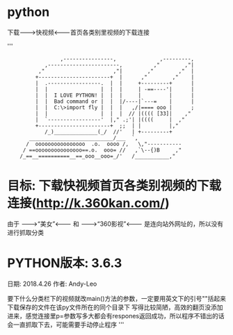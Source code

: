 # python
下载--->快视频&lt;---首页各类别里视频的下载连接

'''


                     ,----------------,              ,---------,
                ,-----------------------,          ,"        ,"|
              ,"                      ,"|        ,"        ,"  |
             +-----------------------+  |      ,"        ,"    |
             |  .-----------------.  |  |     +---------+      |
             |  |                 |  |  |     | -==----'|      |
             |  |  I LOVE PYTHON! |  |  |     |         |      |
             |  |  Bad command or |  |  |/----|`---=    |      |
             |  |  C:\>import fly |  |  |   ,/|==== ooo |      ;
             |  |                 |  |  |  // |(((( [33]|    ,"
             |  `-----------------'  |," .;'| |((((     |  ,"
             +-----------------------+  ;;  | |         |,"
                /_)______________(_/  //'   | +---------+
           ___________________________/___  `,
          /  oooooooooooooooo  .o.  oooo /,   \,"-----------
         / ==ooooooooooooooo==.o.  ooo= //   ,`\--{)B     ,"
        /_==__==========__==_ooo__ooo=_/'   /___________,"
         



# 目标: 下载快视频首页各类别视频的下载连接(http://k.360kan.com/)
由于 --->“美女”<--- 和 --->“360影视”<--- 是连向站外网址的，所以没有进行抓取分类
# PYTHON版本: 3.6.3
日期: 2018.4.26
作者: Andy-Leo

要下什么分类栏下的视频就改main()方法的参数，一定要用英文下的引号""括起来
下载保存的文件在该py文件所在的同个目录下
写得比较简陋，高效的翻页没添加进来，感觉连接里p=参数写多大都会有respones返回成功，所以程序不错出的话会一直抓取下去，可能需要手动停止程序
'''
